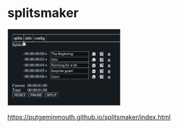 # splitsmaker


<img src="docs/ScreenShot.png" style='max-width: 50%; border: solid 1px lightgrey'/>

https://putgeminmouth.github.io/splitsmaker/index.html
